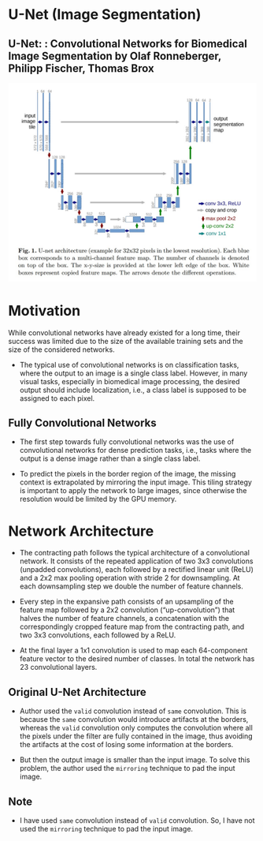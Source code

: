# U-Net (Image Segmentation)

## U-Net: : Convolutional Networks for Biomedical Image Segmentation by Olaf Ronneberger, Philipp Fischer, Thomas Brox

![U-Net](images/0101.jpeg)

# Motivation

While convolutional networks have already existed for a long time, their success was limited due to the size of the available training sets and the size of the considered networks.

- The typical use of convolutional networks is on classification tasks, where the output to an image is a single class label. However, in many visual tasks, especially in biomedical image processing, the desired output should include localization, i.e., a class label is supposed to be assigned to each pixel.

## Fully Convolutional Networks

- The first step towards fully convolutional networks was the use of convolutional networks for dense prediction tasks, i.e., tasks where the output is a dense image rather than a single class label.

-  To predict the pixels in the border region of the image, the missing context is extrapolated by mirroring the input image. This tiling strategy is important to apply the network to large images, since otherwise the resolution would be limited by the GPU memory.

# Network Architecture

- The contracting path follows the typical architecture of a convolutional network. It consists of the repeated application of two 3x3 convolutions (unpadded convolutions), each followed by a rectified linear unit (ReLU) and a 2x2 max pooling operation with stride 2 for downsampling. At each downsampling step we double the number of feature channels.

- Every step in the expansive path consists of an upsampling of the feature map followed by a 2x2 convolution (“up-convolution”) that halves the number of feature channels, a concatenation with the correspondingly cropped feature map from the contracting path, and two 3x3 convolutions, each followed by a ReLU.

- At the final layer a 1x1 convolution is used to map each 64-component feature vector to the desired number of classes. In total the network has 23 convolutional layers.

## Original U-Net Architecture

- Author used the `valid` convolution instead of `same` convolution. This is because the `same` convolution would introduce artifacts at the borders, whereas the `valid` convolution only computes the convolution where all the pixels under the filter are fully contained in the image, thus avoiding the artifacts at the cost of losing some information at the borders.

- But then the output image is smaller than the input image. To solve this problem, the author used the `mirroring` technique to pad the input image.

## Note

- I have used `same` convolution instead of `valid` convolution. So, I have not used the `mirroring` technique to pad the input image.